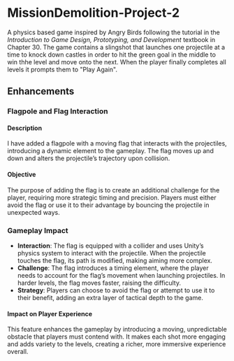 # MissionDemolition-Project-2
A physics based game inspired by Angry Birds following the tutorial in the *Introduction to Game Design, Prototyping, and Development* textbook in Chapter 30. The game contains a slingshot that launches one projectile at a time to knock down castles in order to hit the green goal in the middle to win thhe level and move onto the next. When the player finally completes all levels it prompts them to "Play Again".

## Enhancements

### Flagpole and Flag Interaction

#### Description
I have added a flagpole with a moving flag that interacts with the projectiles, introducing a dynamic element to the gameplay. The flag moves up and down and alters the projectile’s trajectory upon collision.

#### Objective
The purpose of adding the flag is to create an additional challenge for the player, requiring more strategic timing and precision. Players must either avoid the flag or use it to their advantage by bouncing the projectile in unexpected ways.

### Gameplay Impact
- **Interaction**: The flag is equipped with a collider and uses Unity’s physics system to interact with the projectile. When the projectile touches the flag, its path is modified, making aiming more complex.
- **Challenge**: The flag introduces a timing element, where the player needs to account for the flag’s movement when launching projectiles. In harder levels, the flag moves faster, raising the difficulty.
- **Strategy**: Players can choose to avoid the flag or attempt to use it to their benefit, adding an extra layer of tactical depth to the game.

#### Impact on Player Experience
This feature enhances the gameplay by introducing a moving, unpredictable obstacle that players must contend with. It makes each shot more engaging and adds variety to the levels, creating a richer, more immersive experience overall.

 
